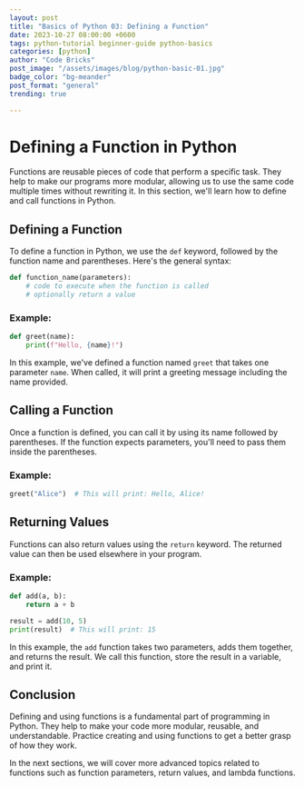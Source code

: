 ```yaml
---
layout: post
title: "Basics of Python 03: Defining a Function"
date: 2023-10-27 08:00:00 +0600
tags: python-tutorial beginner-guide python-basics
categories: [python]
author: "Code Bricks"
post_image: "/assets/images/blog/python-basic-01.jpg"
badge_color: "bg-meander"
post_format: "general"
trending: true

---
```


# Defining a Function in Python

Functions are reusable pieces of code that perform a specific task. They help to make our programs more modular, allowing us to use the same code multiple times without rewriting it. In this section, we'll learn how to define and call functions in Python.

## Defining a Function

To define a function in Python, we use the `def` keyword, followed by the function name and parentheses. Here's the general syntax:

```python
def function_name(parameters):
    # code to execute when the function is called
    # optionally return a value
```

### Example:

```python
def greet(name):
    print(f"Hello, {name}!")
```

In this example, we've defined a function named `greet` that takes one parameter `name`. When called, it will print a greeting message including the name provided.

## Calling a Function

Once a function is defined, you can call it by using its name followed by parentheses. If the function expects parameters, you'll need to pass them inside the parentheses.

### Example:

```python
greet("Alice")  # This will print: Hello, Alice!
```

## Returning Values

Functions can also return values using the `return` keyword. The returned value can then be used elsewhere in your program.

### Example:

```python
def add(a, b):
    return a + b

result = add(10, 5)
print(result)  # This will print: 15
```

In this example, the `add` function takes two parameters, adds them together, and returns the result. We call this function, store the result in a variable, and print it.

## Conclusion

Defining and using functions is a fundamental part of programming in Python. They help to make your code more modular, reusable, and understandable. Practice creating and using functions to get a better grasp of how they work.

In the next sections, we will cover more advanced topics related to functions such as function parameters, return values, and lambda functions.

